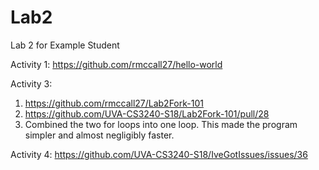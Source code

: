 # Lab2
Lab 2 for Example Student

Activity 1: https://github.com/rmccall27/hello-world

Activity 3:
  1. https://github.com/rmccall27/Lab2Fork-101
  2. https://github.com/UVA-CS3240-S18/Lab2Fork-101/pull/28
  3. Combined the two for loops into one loop. This made the program simpler and almost negligibly faster.
  
Activity 4: https://github.com/UVA-CS3240-S18/IveGotIssues/issues/36

